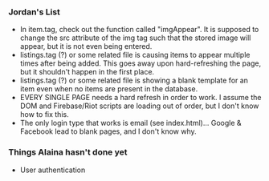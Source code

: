 ### Jordan's List
- In item.tag, check out the function called "imgAppear". It is supposed to change the src attribute of the img tag such that the stored image will appear, but it is not even being entered.
- listings.tag (?) or some related file is causing items to appear multiple times after being added. This goes away upon hard-refreshing the page, but it shouldn't happen in the first place.
- listings.tag (?) or some related file is showing a blank template for an item even when no items are present in the database.
- EVERY SINGLE PAGE needs a hard refresh in order to work. I assume the DOM and Firebase/Riot scripts are loading out of order, but I don't know how to fix this.
- The only login type that works is email (see index.html)... Google & Facebook lead to blank pages, and I don't know why.

### Things Alaina hasn't done yet
- User authentication
